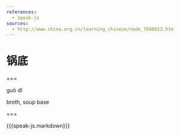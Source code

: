 ```yaml
---
references:
  - speak-js
sources:
  - http://www.china.org.cn/learning_chinese/node_7046023.htm
---
```


# 锅底

===

guō dǐ

broth, soup base

===

{{{speak-js.markdown}}}
